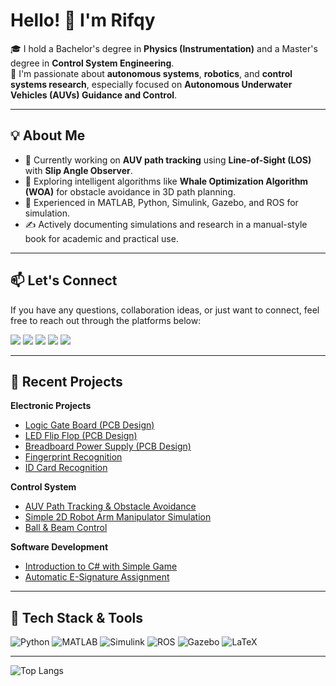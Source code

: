 # Hello! 👋 I'm Rifqy
🎓 I hold a Bachelor's degree in **Physics (Instrumentation)** and a Master's degree in **Control System Engineering**.  
🚀 I'm passionate about **autonomous systems**, **robotics**, and **control systems research**, especially focused on **Autonomous Underwater Vehicles (AUVs) Guidance and Control**.

---

## 💡 About Me

- 🌊 Currently working on **AUV path tracking** using **Line-of-Sight (LOS)** with **Slip Angle Observer**.
- 🧠 Exploring intelligent algorithms like **Whale Optimization Algorithm (WOA)** for obstacle avoidance in 3D path planning.
- 🧰 Experienced in MATLAB, Python, Simulink, Gazebo, and ROS for simulation.
- ✍️ Actively documenting simulations and research in a manual-style book for academic and practical use.

---

## 📫 Let's Connect
If you have any questions, collaboration ideas, or just want to connect, feel free to reach out through the platforms below:
<p align="left">
  <a href="https://www.linkedin.com/in/rifqy-risqullah-8119b71b3/" target="_blank"><img src="https://img.shields.io/badge/LINKEDIN-0077B5?style=for-the-badge&logo=linkedin&logoColor=white" /></a>
  <a href="https://www.youtube.com/@rifqy028" target="_blank"><img src="https://img.shields.io/badge/YOUTUBE-FF0000?style=for-the-badge&logo=youtube&logoColor=white" /></a>
  <a href="https://www.instagram.com/rifqy.nxf/" target="_blank"><img src="https://img.shields.io/badge/INSTAGRAM-E4405F?style=for-the-badge&logo=instagram&logoColor=white" /></a>
  <a href="mailto:risqullah.rifqy19@gmail.com" target="_blank"><img src="https://img.shields.io/badge/EMAIL-D14836?style=for-the-badge&logo=gmail&logoColor=white" /></a>
  <a href="https://rifki398.github.io" target="_blank"><img src="https://img.shields.io/badge/WEBSITE-000000?style=for-the-badge&logo=About.me&logoColor=white" /></a>
</p>


---

## 📘 Recent Projects
**Electronic Projects**
- [Logic Gate Board (PCB Design)](https://github.com/rifki398/logic-gate-circuit)
- [LED Flip Flop (PCB Design)](https://github.com/rifki398/flip-flop-led)
- [Breadboard Power Supply (PCB Design)](https://github.com/rifki398/breadboard-power-supply)
- [Fingerprint Recognition](https://github.com/rifki398/fingerprint-recognition)
- [ID Card Recognition](https://github.com/rifki398/id-card-recognition)

**Control System**
- [AUV Path Tracking & Obstacle Avoidance](https://github.com/rifki398/auv-tracking-avoidance)
- [Simple 2D Robot Arm Manipulator Simulation](https://github.com/rifki398/simple-robot2d-manipulator)
- [Ball & Beam Control](https://github.com/rifki398/ball-beam-sim)

**Software Development**
- [Introduction to C# with Simple Game](https://github.com/rifki398/introduction-csharp)
- [Automatic E-Signature Assignment](https://github.com/rifki398/automatic-signature)

---

## 🔧 Tech Stack & Tools

![Python](https://img.shields.io/badge/-Python-333?style=flat&logo=python)
![MATLAB](https://img.shields.io/badge/-MATLAB-333?style=flat&logo=mathworks)
![Simulink](https://img.shields.io/badge/-Simulink-333?style=flat&logo=mathworks)
![ROS](https://img.shields.io/badge/-ROS-333?style=flat&logo=ros)
![Gazebo](https://img.shields.io/badge/-Gazebo-333?style=flat&logo=gazebo)
![LaTeX](https://img.shields.io/badge/-LaTeX-333?style=flat&logo=latex)

---

![Top Langs](https://github-readme-stats.vercel.app/api/top-langs/?username=rifki398&layout=compact&theme=tokyonight)
<!-- ![Rifki's GitHub Stats](https://github-readme-stats.vercel.app/api?username=rifki398&show_icons=true&theme=tokyonight&include_all_commits=true&count_private=true)
